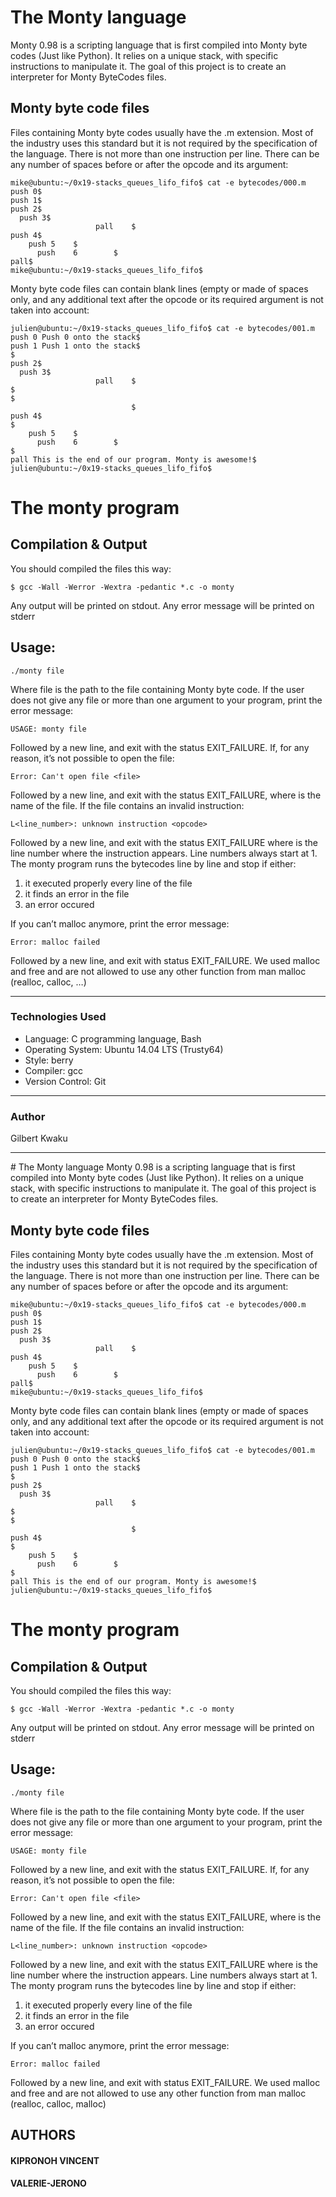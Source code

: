 # The Monty language
Monty 0.98 is a scripting language that is first compiled into Monty byte codes (Just like Python). It relies on a unique stack, with specific instructions to manipulate it. The goal of this project is to create an interpreter for Monty ByteCodes files.

## Monty byte code files

Files containing Monty byte codes usually have the .m extension. Most of the industry uses this standard but it is not required by the specification of the language. There is not more than one instruction per line. There can be any number of spaces before or after the opcode and its argument:
```
mike@ubuntu:~/0x19-stacks_queues_lifo_fifo$ cat -e bytecodes/000.m
push 0$
push 1$
push 2$
  push 3$
                   pall    $
push 4$
    push 5    $
      push    6        $
pall$
mike@ubuntu:~/0x19-stacks_queues_lifo_fifo$
```
Monty byte code files can contain blank lines (empty or made of spaces only, and any additional text after the opcode or its required argument is not taken into account:
```
julien@ubuntu:~/0x19-stacks_queues_lifo_fifo$ cat -e bytecodes/001.m
push 0 Push 0 onto the stack$
push 1 Push 1 onto the stack$
$
push 2$
  push 3$
                   pall    $
$
$
                           $
push 4$
$
    push 5    $
      push    6        $
$
pall This is the end of our program. Monty is awesome!$
julien@ubuntu:~/0x19-stacks_queues_lifo_fifo$
```
# The monty program

## Compilation & Output
You should compiled the files this way:
```
$ gcc -Wall -Werror -Wextra -pedantic *.c -o monty
```
Any output will be printed on stdout. Any error message will be printed on stderr
## Usage:
```
./monty file
```


Where file is the path to the file containing Monty byte code. If the user does not give any file or more than one argument to your program, print the error message:
```
USAGE: monty file
```
Followed by a new line, and exit with the status EXIT_FAILURE. If, for any reason, it’s not possible to open the file:
```
Error: Can't open file <file>
```
Followed by a new line, and exit with the status EXIT_FAILURE, where <file> is the name of the file. If the file contains an invalid instruction:
```
L<line_number>: unknown instruction <opcode>
```
Followed by a new line, and exit with the status EXIT_FAILURE where is the line number where the instruction appears.
Line numbers always start at 1. The monty program runs the bytecodes line by line and stop if either:
1. it executed properly every line of the file
2. it finds an error in the file
3. an error occured

If you can’t malloc anymore, print the error message:
```
Error: malloc failed
```
Followed by a new line, and exit with status EXIT_FAILURE.
We used malloc and free and are not allowed to use any other function from man malloc (realloc, calloc, …)

<hr>

<h3>
  Technologies Used
</h3>
<ul>
  <li>Language: C programming language, Bash</li>
  <li>Operating System: Ubuntu 14.04 LTS (Trusty64)</li>
  <li>Style: berry</li>
  <li>Compiler: gcc</li>
  <li>Version Control: Git</li>
</ul>
<hr>
<h3>
  Author
</h3>
<p>Gilbert Kwaku<p>
<hr># The Monty language
Monty 0.98 is a scripting language that is first compiled into Monty byte codes (Just like Python). It relies on a unique stack, with specific instructions to manipulate it. The goal of this project is to create an interpreter for Monty ByteCodes files.

## Monty byte code files

Files containing Monty byte codes usually have the .m extension. Most of the industry uses this standard but it is not required by the specification of the language. There is not more than one instruction per line. There can be any number of spaces before or after the opcode and its argument:
```
mike@ubuntu:~/0x19-stacks_queues_lifo_fifo$ cat -e bytecodes/000.m
push 0$
push 1$
push 2$
  push 3$
                   pall    $
push 4$
    push 5    $
      push    6        $
pall$
mike@ubuntu:~/0x19-stacks_queues_lifo_fifo$
```
Monty byte code files can contain blank lines (empty or made of spaces only, and any additional text after the opcode or its required argument is not taken into account:
```
julien@ubuntu:~/0x19-stacks_queues_lifo_fifo$ cat -e bytecodes/001.m
push 0 Push 0 onto the stack$
push 1 Push 1 onto the stack$
$
push 2$
  push 3$
                   pall    $
$
$
                           $
push 4$
$
    push 5    $
      push    6        $
$
pall This is the end of our program. Monty is awesome!$
julien@ubuntu:~/0x19-stacks_queues_lifo_fifo$
```
# The monty program

## Compilation & Output
You should compiled the files this way:
```
$ gcc -Wall -Werror -Wextra -pedantic *.c -o monty
```
Any output will be printed on stdout. Any error message will be printed on stderr
## Usage:
```
./monty file
```


Where file is the path to the file containing Monty byte code. If the user does not give any file or more than one argument to your program, print the error message:
```
USAGE: monty file
```
Followed by a new line, and exit with the status EXIT_FAILURE. If, for any reason, it’s not possible to open the file:
```
Error: Can't open file <file>
```
Followed by a new line, and exit with the status EXIT_FAILURE, where <file> is the name of the file. If the file contains an invalid instruction:
```
L<line_number>: unknown instruction <opcode>
```
Followed by a new line, and exit with the status EXIT_FAILURE where is the line number where the instruction appears.
Line numbers always start at 1. The monty program runs the bytecodes line by line and stop if either:
1. it executed properly every line of the file
2. it finds an error in the file
3. an error occured

If you can’t malloc anymore, print the error message:
```
Error: malloc failed
```
Followed by a new line, and exit with status EXIT_FAILURE.
We used malloc and free and are not allowed to use any other function from man malloc (realloc, calloc, malloc)

## AUTHORS

#### KIPRONOH VINCENT

#### VALERIE-JERONO

